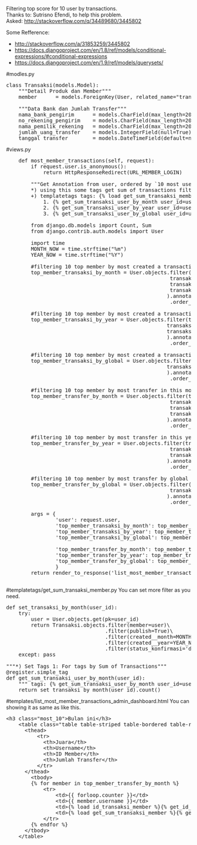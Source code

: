 Filtering top score for 10 user by transactions.<br />
Thanks to: Sutrisno Efendi, to help this problem.<br />
Asked: http://stackoverflow.com/q/34489680/3445802

Some Refference: 
- http://stackoverflow.com/a/31853259/3445802
- https://docs.djangoproject.com/en/1.8/ref/models/conditional-expressions/#conditional-expressions
- https://docs.djangoproject.com/en/1.9/ref/models/querysets/

#modles.py
<pre>
class Transaksi(models.Model):
	"""Detail Produk dan Member"""
	member 		= models.ForeignKey(User, related_name="transaksi_user_affiliate")

	"""Data Bank dan Jumlah Transfer"""
	nama_bank_pengirim		= models.CharField(max_length=200, null=True)
	no_rekening_pengirim	= models.CharField(max_length=200, null=True)
	nama_pemilik_rekening	= models.CharField(max_length=200, null=True)
	jumlah_uang_transfer	= models.IntegerField(null=True)
	tanggal_transfer		= models.DateTimeField(default=now_timezone())
</pre>

#views.py
<pre>
	def most_member_transactions(self, request):
		if request.user.is_anonymous():
			return HttpResponseRedirect(URL_MEMBER_LOGIN)

		"""Get Annotation from user, ordered by `10 most user was create transactions`, 
		*) using this some tags get sum of transactions filtering by `user`, this month, this year or another filter: 
		+) templatetags tags: {% load get_sum_transaksi_member %}
			1. {% get_sum_transaksi_user_by_month user_id=user_affiliate.id %}	: to see by this month.
			2. {% get_sum_transaksi_user_by_year user_id=user_affiliate.id %}	: to see by this year.
			3. {% get_sum_transaksi_user_by_global user_id=user_affiliate.id %}	: to see by global transactions.

		from django.db.models import Count, Sum
		from django.contrib.auth.models import User
		
		import time
		MONTH_NOW = time.strftime("%m")
		YEAR_NOW = time.strftime("%Y")

		#filtering 10 top member by most created a transaction in this month.
		top_member_transaksi_by_month = User.objects.filter(transaksi_user_affiliate__created__month=MONTH_NOW, 
													 transaksi_user_affiliate__created__year=YEAR_NOW,
													 transaksi_user_affiliate__publish=True,
													 transaksi_user_affiliate__status_konfirmasi='diterima'
													).annotate(numb_trans=Count('transaksi_user_affiliate__id'))\
													 .order_by('-numb_trans')[:10]

		#filtering 10 top member by most created a transaction in this year.
		top_member_transaksi_by_year = User.objects.filter(transaksi_user_affiliate__created__year=YEAR_NOW,
													transaksi_user_affiliate__publish=True,
													transaksi_user_affiliate__status_konfirmasi='diterima'
													).annotate(numb_trans=Count('transaksi_user_affiliate__id'))\
													 .order_by('-numb_trans')[:10]

		#filtering 10 top member by most created a transaction by global.
		top_member_transaksi_by_global = User.objects.filter(transaksi_user_affiliate__publish=True,
													transaksi_user_affiliate__status_konfirmasi='diterima'
													).annotate(numb_trans=Count('transaksi_user_affiliate__id'))\
													 .order_by('-numb_trans')[:10]

		#filtering 10 top member by most transfer in this month.
		top_member_transfer_by_month = User.objects.filter(transaksi_user_affiliate__created__month=MONTH_NOW, 
													 transaksi_user_affiliate__created__year=YEAR_NOW,
													 transaksi_user_affiliate__publish=True,
													 transaksi_user_affiliate__status_konfirmasi='diterima'
													).annotate(numb_transfer=Sum('transaksi_user_affiliate__jumlah_uang_transfer'))\
													 .order_by('-numb_transfer')[:10]

		#filtering 10 top member by most transfer in this year.
		top_member_transfer_by_year = User.objects.filter(transaksi_user_affiliate__created__year=YEAR_NOW,
													 transaksi_user_affiliate__publish=True,
													 transaksi_user_affiliate__status_konfirmasi='diterima'
													).annotate(numb_transfer=Sum('transaksi_user_affiliate__jumlah_uang_transfer'))\
													 .order_by('-numb_transfer')[:10]

		#filtering 10 top member by most transfer by global transfer.
		top_member_transfer_by_global = User.objects.filter(transaksi_user_affiliate__publish=True,
													 transaksi_user_affiliate__status_konfirmasi='diterima'
													).annotate(numb_transfer=Sum('transaksi_user_affiliate__jumlah_uang_transfer'))\
													 .order_by('-numb_transfer')[:10]
		
		args = {
				'user': request.user,
				'top_member_transaksi_by_month': top_member_transaksi_by_month,
				'top_member_transaksi_by_year': top_member_transaksi_by_year,
				'top_member_transaksi_by_global': top_member_transaksi_by_global,

				'top_member_transfer_by_month': top_member_transfer_by_month,
				'top_member_transfer_by_year': top_member_transfer_by_year,
				'top_member_transfer_by_global': top_member_transfer_by_global,
				}
		return render_to_response('list_most_member_transactions_admin_dashboard.html', args)

</pre>


#templatetags/get_sum_transaksi_member.py
You can set more filter as you need.
<pre>
def set_transaksi_by_month(user_id):
	try:
		user = User.objects.get(pk=user_id)
		return Transaksi.objects.filter(member=user)\
								.filter(publish=True)\
								.filter(created__month=MONTH_NOW)\
								.filter(created__year=YEAR_NOW)\
								.filter(status_konfirmasi='diterima')
	except: pass

"""*) Set Tags 1: For tags by Sum of Transactions"""
@register.simple_tag
def get_sum_transaksi_user_by_month(user_id):
	""" tags: {% get_sum_transaksi_user_by_month user_id=user_affiliate.id %}"""
	return set_transaksi_by_month(user_id).count()
</pre>

#templates/list_most_member_transactions_admin_dashboard.html
You can showing it as same as like this.
<pre>
&lt;h3 class=&quot;most_10&quot;&gt;Bulan ini&lt;/h3&gt;
    &lt;table class=&quot;table table-striped table-bordered table-responsive&quot;&gt;
      &lt;thead&gt;
          &lt;tr&gt;
          	&lt;th&gt;Juara&lt;/th&gt;
          	&lt;th&gt;Username&lt;/th&gt;
          	&lt;th&gt;ID Member&lt;/th&gt;
          	&lt;th&gt;Jumlah Transfer&lt;/th&gt;
          &lt;/tr&gt;
      &lt;/thead&gt; 
    	&lt;tbody&gt;
      	{% for member in top_member_transfer_by_month %}
      		&lt;tr&gt;
      			&lt;td&gt;{{ forloop.counter }}&lt;/td&gt;
      			&lt;td&gt;{{ member.username }}&lt;/td&gt;
      			&lt;td&gt;{% load id_transaksi_member %}{% get_id_for_detail_member member_id=member.pk %}&lt;/td&gt;
      			&lt;td&gt;{% load get_sum_transaksi_member %}{% get_sum_transfer_by_month user_id=member.pk %}&lt;/td&gt;
      		&lt;/tr&gt;
      	{% endfor %}
      &lt;/tbody&gt;
    &lt;/table&gt;
</pre>
